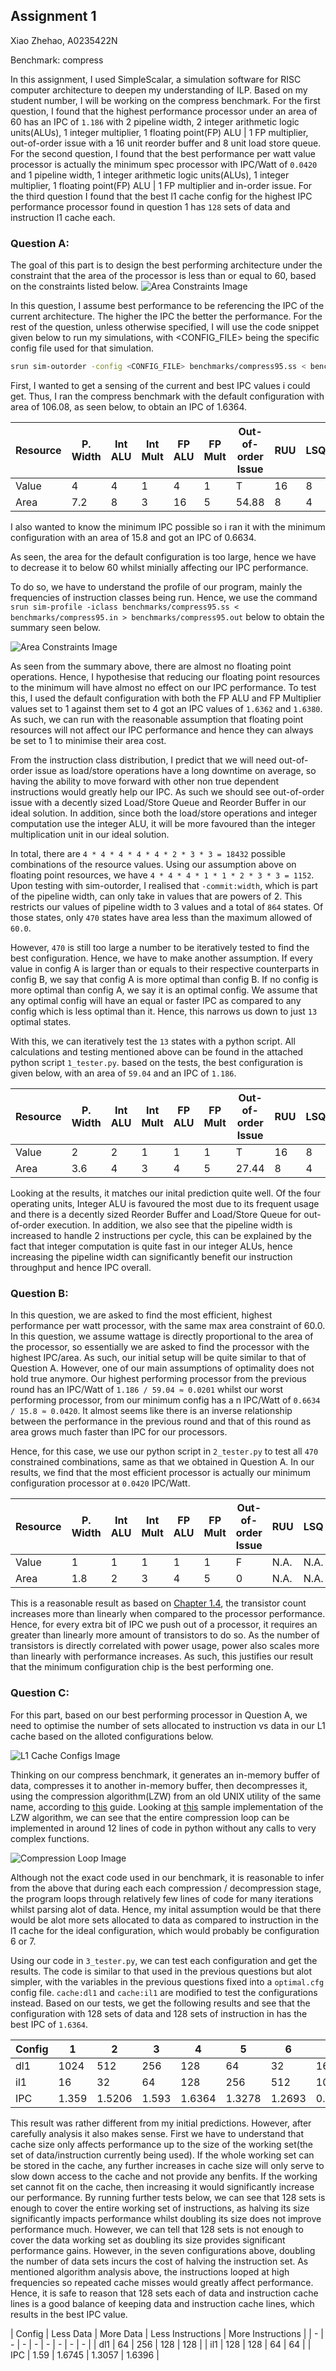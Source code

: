 ## Assignment 1

Xiao Zhehao, A0235422N

Benchmark: compress

In this assignment, I used SimpleScalar, a simulation software for RISC computer architecture to deepen my understanding of ILP. Based on my student number, I will be working on the compress benchmark. For the first question, I found that the highest performance processor under an area of 60 has an IPC of `1.186` with 2 pipeline width, 2 integer arithmetic logic units(ALUs), 1 integer multiplier, 1 floating point(FP) ALU | 1 FP multiplier, out-of-order issue with a 16 unit reorder buffer and 8 unit load store queue. For the second question, I found that the best performance per watt value processor is actually the minimum spec processor with IPC/Watt of `0.0420` and 1 pipeline width, 1 integer arithmetic logic units(ALUs), 1 integer multiplier, 1 floating point(FP) ALU | 1 FP multiplier and in-order issue. For the third question I found that the best l1 cache config for the highest IPC performance processor found in question 1 has `128` sets of data and instruction l1 cache each. 

<!-- ### Preparation:
First, to validate that my benchmarks are running correctly, I used `srun sim-safe benchmarks/compress95.ss < benchmarks/compress95.in > benchmarks/compress95.out` to obtain the below results, from which I could assertain that my benchmark was running without issue.

![Validation Image](./images/0.validation_results.jpg) -->

### Question A:
The goal of this part is to design the best performing architecture under the constraint that the area of the processor is less than or equal to 60, based on the constraints listed below.
![Area Constraints Image](./images/1.area_constraints.jpg)

In this question, I assume best performance to be referencing the IPC of the current architecture. The higher the IPC the better the performance. For the rest of the question, unless otherwise specified, I will use the code snippet given below to run my simulations, with <CONFIG_FILE> being the specific config file used for that simulation.

```` bash
srun sim-outorder -config <CONFIG_FILE> benchmarks/compress95.ss < benchmarks/compress95.in > benchmarks/compress95.out
````

First, I wanted to get a sensing of the current and best IPC values i could get. Thus, I ran the compress benchmark with the default configuration with area of 106.08, as seen below, to obtain an IPC of 1.6364. 

| Resource | P. Width | Int ALU | Int Mult | FP ALU | FP Mult | Out-of-order Issue | RUU | LSQ |
| - | - | - | - | - | - | - | - | - |
| Value | 4 | 4 | 1 | 4 | 1 | T | 16 | 8 |
| Area | 7.2 | 8 | 3 | 16 | 5 | 54.88 | 8 | 4 |

I also wanted to know the minimum IPC possible so i ran it with the minimum configuration with an area of 15.8 and got an IPC of 0.6634.

As seen, the area for the default configuration is too large, hence we have to decrease it to below 60 whilst minially affecting our IPC performance.

To do so, we have to understand the profile of our program, mainly the frequencies of instruction classes being run. Hence, we use the command `srun sim-profile -iclass benchmarks/compress95.ss < benchmarks/compress95.in > benchmarks/compress95.out` below to obtain the summary seen below.

![Area Constraints Image](./images/1.instruction_frequency.jpg)

As seen from the summary above, there are almost no floating point operations. Hence, I hypothesise that reducing our floating point resources to the minimum will have almost no effect on our IPC performance. To test this, I used the default configuration with both the FP ALU and FP Multiplier values set to 1 against them set to 4 got an IPC values of `1.6362` and `1.6380`. As such, we can run with the reasonable assumption that floating point resources will not affect our IPC performance and hence they can always be set to 1 to minimise their area cost.

From the instruction class distribution, I predict that we will need out-of-order issue as load/store operations have a long downtime on average, so having the ability to move forward with other non true dependent instructions would greatly help our IPC. As such we should see out-of-order issue with a decently sized Load/Store Queue and Reorder Buffer in our ideal solution. In addition, since both the load/store operations and integer computation use the integer ALU, it will be more favoured than the integer multiplication unit in our ideal solution.

In total, there are `4 * 4 * 4 * 4 * 4 * 2 * 3 * 3 = 18432` possible combinations of the resource values. Using our assumption above on floating point resources, we have `4 * 4 * 4 * 1 * 1 * 2 * 3 * 3 = 1152`. Upon testing with sim-outorder, I realised that `-commit:width`, which is part of the pipeline width, can only take in values that are powers of 2. This restricts our values of pipeline width to 3 values and a total of `864` states. Of those states, only `470` states have area less than the maximum allowed of `60.0`.

However, `470` is still too large a number to be iteratively tested to find the best configuration. Hence, we have to make another assumption. If every value in config A is larger than or equals to their respective counterparts in config B, we say that config A is more optimal than config B. If no config is more optimal than config A, we say it is an optimal config. We assume that any optimal config will have an equal or faster IPC as compared to any config which is less optimal than it. Hence, this narrows us down to just `13` optimal states.

With this, we can iteratively test the `13` states with a python script. All calculations and testing mentioned above can be found in the attached python script `1_tester.py`. based on the tests, the best configuration is given below, with an area of `59.04` and an IPC of `1.186`. 

| Resource | P. Width | Int ALU | Int Mult | FP ALU | FP Mult | Out-of-order Issue | RUU | LSQ |
| - | - | - | - | - | - | - | - | - |
| Value | 2 | 2 | 1 | 1 | 1 | T | 16 | 8 |
| Area | 3.6 | 4 | 3 | 4 | 5 | 27.44 | 8 | 4 |

Looking at the results, it matches our inital prediction quite well. Of the four operating units, Integer ALU is favoured the most due to its frequent usage and there is a decently sized Reorder Buffer and Load/Store Queue for out-of-order execution. In addition, we also see that the pipeline width is increased to handle 2 instructions per cycle, this can be explained by the fact that integer computation is quite fast in our integer ALUs, hence increasing the pipeline width can significantly benefit our instruction throughput and hence IPC overall.

### Question B:
In this question, we are asked to find the most efficient, highest performance per watt processor, with the same max area constraint of 60.0. In this question, we assume wattage is directly proportional to the area of the processor, so essentially we are asked to find the processor with the highest IPC/area. As such, our initial setup will be quite similar to that of Question A. However, one of our main assumptions of optimality does not hold true anymore. Our highest performing processor from the previous round has an IPC/Watt of `1.186 / 59.04 ≈ 0.0201` whilst our worst performing processor, from our minimum config has a n IPC/Watt of `0.6634 / 15.8 ≈ 0.0420`. It almost seems like there is an inverse relationship between the performance in the previous round and that of this round as area grows much faster than IPC for our processors.

Hence, for this case, we use our python script in `2_tester.py` to test all `470` constrained combinations, same as that we obtained in Question A. In our results, we find that the most efficient processor is actually our minimum configuration processor at `0.0420` IPC/Watt.

| Resource | P. Width | Int ALU | Int Mult | FP ALU | FP Mult | Out-of-order Issue | RUU | LSQ |
| - | - | - | - | - | - | - | - | - |
| Value | 1 | 1 | 1 | 1 | 1 | F | N.A. | N.A. |
| Area | 1.8 | 2 | 3 | 4 | 5 | 0 | N.A. | N.A. |

This is a reasonable result as based on [Chapter 1.4](https://acs.pub.ro/~cpop/SMPA/Computer%20Architecture%20A%20Quantitative%20Approach%20(5th%20edition).pdf), the transistor count increases more than linearly when compared to the processor performance. Hence, for every extra bit of IPC we push out of a processor, it requires an greater than linearly more amount of transistors to do so. As the number of transistors is directly correlated with power usage, power also scales more than linearly with performance increases. As such, this justifies our result that the minimum configuration chip is the best performing one.


### Question C:
For this part, based on our best performing processor in Question A, we need to optimise the number of sets allocated to instruction vs data in our L1 cache based on the alloted configurations below.

![L1 Cache Configs Image](./images/3.l1_cache_configs.jpg)

Thinking on our compress benchmark, it generates an in-memory buffer of data, compresses it to another in-memory buffer, then decompresses it, using the compression algorithm(LZW) from an old UNIX utility of the same name, according to [this](https://courses.cs.washington.edu/courses/cse471/08sp/hw/benchmark-guide.pdf) guide. Looking at [this](https://aryamansharda.medium.com/implementing-unixs-compress-b715246f0c75#:~:text=The%20Lempel%20Ziv%20Welch%20%5BLZW,where%20no%20data%20is%20lost) sample implementation of the LZW algorithm, we can see that the entire compression loop can be implemented in around 12 lines of code in python without any calls to very complex functions. 

![Compression Loop Image](./images/3.compress_code.jpg)

Although not the exact code used in our benchmark, it is reasonable to infer from the above that during each each compression / decompression stage, the program loops through relatively few lines of code for many iterations whilst parsing alot of data. Hence, my inital assumption would be that there would be alot more sets allocated to data as compared to instruction in the l1 cache for the ideal configuration, which would probably be configuration 6 or 7.

Using our code in `3_tester.py`, we can test each configuration and get the results. The code is similar to that used in the previous questions but alot simpler, with the variables in the previous questions fixed into a `optimal.cfg` config file. `cache:dl1` and `cache:il1` are modified to test the configurations instead. Based on our tests, we get the following results and see that the configuration with 128 sets of data and 128 sets of instruction in has the best IPC of `1.6364`.

| Config | 1 | 2 | 3 | 4 | 5 | 6 | 7 |
| - | - | - | - | - | - | - | - |
| dl1 | 1024 | 512 | 256 | 128 | 64 | 32 | 16 |
| il1 | 16 | 32 | 64 | 128 | 256 | 512 | 1024 |
| IPC | 1.359 | 1.5206 | 1.593 | 1.6364 | 1.3278 | 1.2693 | 0.9546 |

This result was rather different from my initial predictions. However, after carefully analysis it also makes sense. First we have to understand that cache size only affects performance up to the size of the working set(the set of data/instruction currently being used). If the whole working set can be stored in the cache, any further increases in cache size will only serve to slow down access to the cache and not provide any benfits. If the working set cannot fit on the cache, then increasing it would significantly increase our performance. By running further tests below, we can see that 128 sets is enough to cover the entire working set of instructions, as halving its size significantly impacts performance whilst doubling its size does not improve performance much. However, we can tell that 128 sets is not enough to cover the data working set as doubling its size provides significant performance gains. However, in the seven configurations above, doubling the number of data sets incurs the cost of halving the instruction set. As mentioned algorithm analysis above, the instructions looped at high frequencies so repeated cache misses would greatly affect performance. Hence, it is safe to reason that 128 sets each of data and instruction cache lines is a good balance of keeping data and instruction cache lines, which results in the best IPC value.

| Config | Less Data | More Data | Less Instructions | More Instructions |
| - | - | - | - | - | - | - | - |
| dl1 | 64 | 256 | 128 | 128 |
| il1 | 128 | 128 | 64 | 64 |
| IPC | 1.59 | 1.6745 | 1.3057 | 1.6396 |